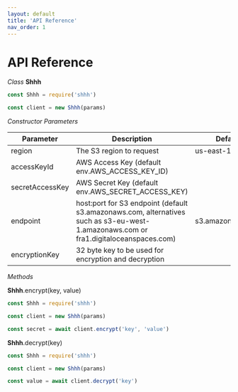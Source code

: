 ```yaml
---
layout: default
title: 'API Reference'
nav_order: 1
---
```


# API Reference

*Class* **Shhh**

```javascript
const Shhh = require('shhh')

const client = new Shhh(params)
```

*Constructor Parameters*

| Parameter       | Description                                                                                                                           | Default          |
|-----------------|---------------------------------------------------------------------------------------------------------------------------------------|------------------|
| region          | The S3 region to request                                                                                                              | us-east-1        |
| accessKeyId     | AWS Access Key (default env.AWS_ACCESS_KEY_ID)                                                                                        |                  |
| secretAccessKey | AWS Secret Key (default env.AWS_SECRET_ACCESS_KEY)                                                                                    |                  |
| endpoint        | host:port for S3 endpoint (default s3.amazonaws.com, alternatives such  as s3-eu-west-1.amazonaws.com or fra1.digitaloceanspaces.com) | s3.amazonaws.com |
| encryptionKey   | 32 byte key to be used for encryption and decryption                                                                                  |                  |

*Methods*

**Shhh**.encrypt(key, value)

```javascript
const Shhh = require('shhh')

const client = new Shhh(params)

const secret = await client.encrypt('key', 'value')
```

**Shhh**.decrypt(key)

```javascript
const Shhh = require('shhh')

const client = new Shhh(params)

const value = await client.decrypt('key')
```
